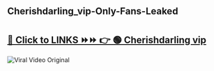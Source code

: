 
 ## Cherishdarling_vip-Only-Fans-Leaked

# <h2><a href="https://clipsfans.com/Cherishdarling_vip&ref=git">🔗 Click to LINKS ⏩⏩ 👉 🟢 Cherishdarling vip </a></h2>

<a href="https://clipsfans.com/Cherishdarling_vip&ref=git" rel="nofollow" data-target="animated-image.originalLink"><img src="https://i.ibb.co.com/xMMVF88/686577567.gif" alt="Viral Video Original" style="max-width: 100%; display: inline-block;" data-target="animated-image.originalImage"></a>
